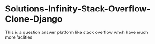 # Solutions-Infinity-Stack-Overflow-Clone-Django
This is a question answer platform like stack overflow whch have much more faclities
